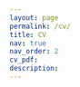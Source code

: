 ```yaml
---
layout: page
permalink: /cv/
title: CV
nav: true
nav_order: 2
cv_pdf: 
description: 
---
```

<script type="text/javascript">
    window.location.href = "/assets/pdf/example_pdf.pdf";
</script>